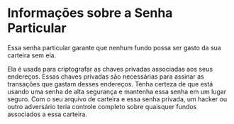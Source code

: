 # Informações sobre a Senha Particular

Essa senha particular garante que nenhum fundo possa ser gasto da sua carteira sem ela.

Ela é usada para criptografar as chaves privadas associadas aos seus endereços. Essas chaves privadas são necessárias para assinar as transações que gastam desses endereços. Tenha certeza de que está usando uma senha de alta segurança e mantenha essa senha em um lugar seguro. Com o seu arquivo de carteira e essa senha privada, um hacker ou outro adversário teria controle completo sobre quaisquer fundos associados a essa carteira.
